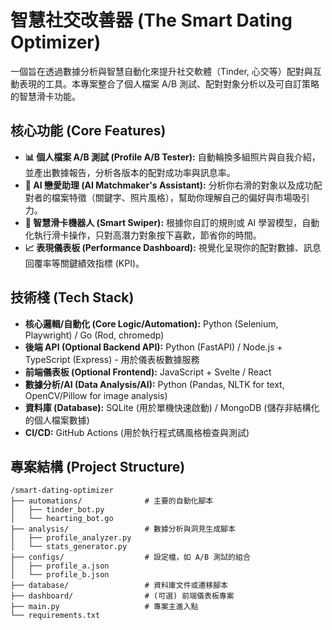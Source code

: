 # 智慧社交改善器 (The Smart Dating Optimizer)

一個旨在透過數據分析與智慧自動化來提升社交軟體（Tinder, 心交等）配對與互動表現的工具。本專案整合了個人檔案 A/B 測試、配對對象分析以及可自訂策略的智慧滑卡功能。

## 核心功能 (Core Features)

- **📊 個人檔案 A/B 測試 (Profile A/B Tester):** 自動輪換多組照片與自我介紹，並產出數據報告，分析各版本的配對成功率與訊息率。
- **🧠 AI 戀愛助理 (AI Matchmaker's Assistant):** 分析你右滑的對象以及成功配對者的檔案特徵（關鍵字、照片風格），幫助你理解自己的偏好與市場吸引力。
- **🤖 智慧滑卡機器人 (Smart Swiper):** 根據你自訂的規則或 AI 學習模型，自動化執行滑卡操作，只對高潛力對象按下喜歡，節省你的時間。
- **📈 表現儀表板 (Performance Dashboard):** 視覺化呈現你的配對數據、訊息回覆率等關鍵績效指標 (KPI)。

## 技術棧 (Tech Stack)

- **核心邏輯/自動化 (Core Logic/Automation):** Python (Selenium, Playwright) / Go (Rod, chromedp)
- **後端 API (Optional Backend API):** Python (FastAPI) / Node.js + TypeScript (Express) - 用於儀表板數據服務
- **前端儀表板 (Optional Frontend):** JavaScript + Svelte / React
- **數據分析/AI (Data Analysis/AI):** Python (Pandas, NLTK for text, OpenCV/Pillow for image analysis)
- **資料庫 (Database):** SQLite (用於單機快速啟動) / MongoDB (儲存非結構化的個人檔案數據)
- **CI/CD:** GitHub Actions (用於執行程式碼風格檢查與測試)

## 專案結構 (Project Structure)
```plaintext
/smart-dating-optimizer
├── automations/              # 主要的自動化腳本
│   ├── tinder_bot.py
│   └── hearting_bot.go
├── analysis/                 # 數據分析與洞見生成腳本
│   ├── profile_analyzer.py
│   └── stats_generator.py
├── configs/                  # 設定檔，如 A/B 測試的組合
│   ├── profile_a.json
│   └── profile_b.json
├── database/                 # 資料庫文件或遷移腳本
├── dashboard/                # (可選) 前端儀表板專案
├── main.py                   # 專案主進入點
└── requirements.txt
```
